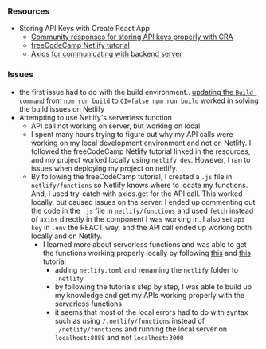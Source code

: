 ### Resources
- Storing API Keys with Create React App
  - [Community responses for storing API keys properly with CRA](https://www.reddit.com/r/reactjs/comments/p575tb/where_can_i_learn_to_properly_store_an_api_key_on/)
  - [freeCodeCamp Netlify tutorial](https://www.freecodecamp.org/news/how-to-access-secret-api-keys-using-netlify-functions-in-a-react-app/)
  - [Axios for communicating with backend server](https://www.geeksforgeeks.org/axios-in-react-a-guide-for-beginners/)

### Issues
- the first issue had to do with the build environment.. [updating the `Build command` from `npm run build` to `CI=false npm run build`](https://dev.to/kapi1/solved-treating-warnings-as-errors-because-of-process-env-ci-true-bk5?comments_sort=latest#toggle-comments-sort-dropdown) worked in solving the build issues on Netlify
- Attempting to use Netlify's serverless function
  - API call not working on server, but working on local
  - I spent many hours trying to figure out why my API calls were working on my local development environment and not on Netlify. I followed the freeCodeCamp Netlify tutorial linked in the resources, and my project worked locally using `netlify dev`. However, I ran to issues when deploying my project on netlify.
  - By following the freeCodeCamp tutorial, I created a `.js` file in `netlify/functions` so Netlify knows where to locate my functions. And, I used try-catch with axios.get for the API call. This worked locally, but caused issues on the server. I ended up commenting out the code in the `.js` file in `netlify/functions` and used `fetch` instead of `axios` directly in the component I was working in. I also set `api key` in `.env` the REACT way, and the API call ended up working both locally and on Netlify.
    - I learned more about serverless functions and was able to get the functions working properly locally by following [this](https://www.youtube.com/watch?v=n_KASTN0gUE) and [this](https://www.youtube.com/watch?v=9iZCLODSq6k) tutorial
      - adding `netlify.toml` and renaming the `netlify` folder to `.netlify`
      - by following the tutorials step by step, I was able to build up my knowledge and get my APIs working properly with the serverless functions
      - it seems that most of the local errors had to do with syntax such as using `/.netlify/functions` instead of `./netlify/functions` and running the local server on `localhost:8888` and not `localhost:3000`
